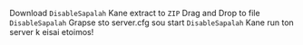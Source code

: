 Download ```DisableSapalah```
Kane extract to ```ZIP```
Drag and Drop to file ```DisableSapalah```
Grapse sto server.cfg sou start ```DisableSapalah```
Kane run ton server k eisai etoimos!
